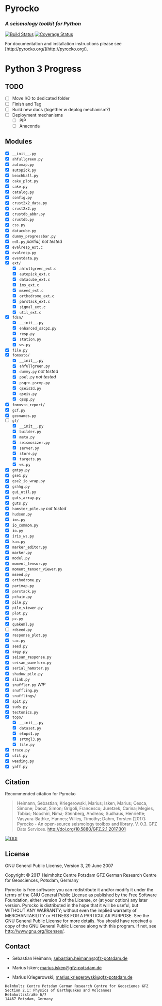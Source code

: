 # Pyrocko
### _A seismology toolkit for Python_
[![Build Status](https://travis-ci.org/pyrocko/pyrocko.svg?branch=master)](https://travis-ci.org/pyrocko/pyrocko) [![Coverage Status](https://coveralls.io/repos/github/pyrocko/pyrocko/badge.svg)](https://coveralls.io/github/pyrocko/pyrocko)

For documentation and installation instructions please see 
[http://pyrocko.org/](http://pyrocko.org/).

# Python 3 Progress

## TODO

- [ ] Move I/O to dedicated folder
- [ ] Finish and Tag
- [ ] Build new docs (together w deplog mechanism?)
- [ ] Deployment mechanisms
  - [ ] PIP
  - [ ] Anaconda

## Modules

- [x] ``__init__.py``
- [x] ``ahfullgreen.py``
- [x] ``automap.py``
- [x] ``autopick.py``
- [x] ``beachball.py``
- [x] ``cake_plot.py``
- [x] ``cake.py``
- [x] ``catalog.py``
- [x] ``config.py``
- [x] ``crust2x2_data.py``
- [x] ``crust2x2.py``
- [x] ``crustdb_abbr.py``
- [x] ``crustdb.py``
- [x] ``css.py``
- [x] ``datacube.py``
- [x] ``dummy_progressbar.py``
- [x] ``edl.py`` *partial, not tested*
- [x] ``evalresp_ext.c``
- [x] ``evalresp.py``
- [x] ``eventdata.py``
- [x] ``ext/``
  - [x] ``ahfullgreen_ext.c``
  - [x] ``autopick_ext.c``
  - [x] ``datacube_ext.c``
  - [x] ``ims_ext.c``
  - [x] ``mseed_ext.c``
  - [x] ``orthodrome_ext.c``
  - [x] ``parstack_ext.c``
  - [x] ``signal_ext.c``
  - [x] ``util_ext.c``
- [x] ``fdsn/``
  - [x] ``__init__.py``
  - [x] ``enhanced_sacpz.py``
  - [x] ``resp.py``
  - [x] ``station.py``
  - [x] ``ws.py``
- [x] ``file.py``
- [x] ``fomosto/``
  - [x] ``__init__.py``
  - [x] ``ahfullgreen.py``
  - [x] ``dummy.py`` *not tested*
  - [x] ``poel.py`` *not tested*
  - [x] ``psgrn_pscmp.py``
  - [x] ``qseis2d.py``
  - [x] ``qseis.py``
  - [x] ``qssp.py``
- [x] ``fomosto_report/``
- [x] ``gcf.py``
- [x] ``geonames.py``
- [ ] ``gf/``
  - [x] ``__init__.py``
  - [x] ``builder.py``
  - [x] ``meta.py``
  - [x] ``seismosizer.py``
  - [x] ``server.py``
  - [x] ``store.py``
  - [x] ``targets.py``
  - [x] ``ws.py``
- [x] ``gmtpy.py``
- [x] ``gse1.py``
- [x] ``gse2_io_wrap.py``
- [x] ``gshhg.py``
- [x] ``gui_util.py``
- [x] ``guts_array.py``
- [x] ``guts.py``
- [x] ``hamster_pile.py`` *not tested*
- [x] ``hudson.py``
- [x] ``ims.py``
- [x] ``io_common.py``
- [x] ``io.py``
- [x] ``iris_ws.py``
- [x] ``kan.py``
- [x] ``marker_editor.py``
- [x] ``marker.py``
- [x] ``model.py``
- [x] ``moment_tensor.py``
- [x] ``moment_tensor_viewer.py``
- [x] ``mseed.py``
- [x] ``orthodrome.py``
- [x] ``parimap.py``
- [x] ``parstack.py``
- [x] ``pchain.py``
- [x] ``pile.py``
- [x] ``pile_viewer.py``
- [x] ``plot.py``
- [x] ``pz.py``
- [x] ``quakeml.py``
- [ ] ``rdseed.py``
- [x] ``response_plot.py``
- [x] ``sac.py``
- [x] ``seed.py``
- [x] ``segy.py``
- [x] ``seisan_response.py``
- [x] ``seisan_waveform.py``
- [x] ``serial_hamster.py``
- [x] ``shadow_pile.py``
- [x] ``slink.py``
- [x] ``snuffler.py`` *WIP*
- [x] ``snuffling.py``
- [x] ``snufflings/``
- [x] ``spit.py``
- [x] ``suds.py``
- [x] ``tectonics.py``
- [x] ``topo/``
  - [x] ``__init__.py``
  - [x] ``dataset.py``
  - [x] ``etopo1.py``
  - [x] ``srtmgl3.py``
  - [x] ``tile.py``
- [x] ``trace.py``
- [x] ``util.py``
- [x] ``weeding.py``
- [x] ``yaff.py``

## Citation
Recommended citation for Pyrocko

> Heimann, Sebastian; Kriegerowski, Marius; Isken, Marius; Cesca, Simone; Daout, Simon; Grigoli, Francesco; Juretzek, Carina; Megies, Tobias; Nooshiri, Nima; Steinberg, Andreas; Sudhaus, Henriette; Vasyura-Bathke, Hannes; Willey, Timothy; Dahm, Torsten (2017): Pyrocko - An open-source seismology toolbox and library. V. 0.3. GFZ Data Services. http://doi.org/10.5880/GFZ.2.1.2017.001

[![DOI](https://img.shields.io/badge/DOI-10.5880%2FGFZ.2.1.2017.001-blue.svg)](http://doi.org/10.5880/GFZ.2.1.2017.001)

## License 
GNU General Public License, Version 3, 29 June 2007

Copyright © 2017 Helmholtz Centre Potsdam GFZ German Research Centre for Geosciences, Potsdam, Germany

Pyrocko is free software: you can redistribute it and/or modify it under the terms of the GNU General Public License as published by the Free Software Foundation, either version 3 of the License, or (at your option) any later version.
Pyrocko is distributed in the hope that it will be useful, but WITHOUT ANY WARRANTY; without even the implied warranty of MERCHANTABILITY or FITNESS FOR A PARTICULAR PURPOSE.  See the GNU General Public License for more details.
You should have received a copy of the GNU General Public License along with this program. If not, see <http://www.gnu.org/licenses/>.

## Contact
* Sebastian Heimann; 
  sebastian.heimann@gfz-potsdam.de

* Marius Isken; 
  marius.isken@gfz-potsdam.de

* Marius Kriegerowski; 
  marius.kriegerowski@gfz-potsdam.de 

```
Helmholtz Centre Potsdam German Research Centre for Geoscienes GFZ
Section 2.1: Physics of Earthquakes and Volcanoes
Helmholtzstraße 6/7
14467 Potsdam, Germany
```
